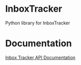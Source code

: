 # InboxTracker
Python library for InboxTracker



# Documentation
[Inbox Tracker API Documentation](http://api.edatasource.com/docs/#/inbox)
